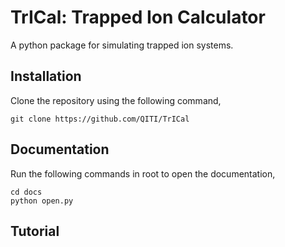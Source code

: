 # TrICal: Trapped Ion Calculator
A python package for simulating trapped ion systems.

## Installation
Clone the repository using the following command,
```
git clone https://github.com/QITI/TrICal
```

## Documentation
Run the following commands in root to open the documentation,
```
cd docs
python open.py
```

## Tutorial